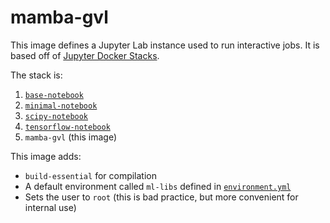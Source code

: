 # mamba-gvl

This image defines a Jupyter Lab instance used to run interactive jobs. It is based off of [Jupyter Docker Stacks](https://github.com/jupyter/docker-stacks).

The stack is:

1. [`base-notebook`](https://github.com/jupyter/docker-stacks/tree/main/base-notebook)
2. [`minimal-notebook`](https://github.com/jupyter/docker-stacks/tree/main/minimal-notebook)
3. [`scipy-notebook`](https://github.com/jupyter/docker-stacks/tree/main/scipy-notebook)
4. [`tensorflow-notebook`](https://github.com/jupyter/docker-stacks/tree/main/tensorflow-notebook)
5. `mamba-gvl` (this image)

This image adds:

- `build-essential` for compilation
- A default environment called `ml-libs` defined in [`environment.yml`](environment.yml)
- Sets the user to `root` (this is bad practice, but more convenient for internal use)
